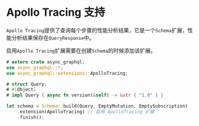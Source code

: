 # Apollo Tracing 支持

`Apollo Tracing`提供了查询每个步骤的性能分析结果，它是一个`Schema`扩展，性能分析结果保存在`QueryResponse`中。

启用`Apollo Tracing`扩展需要在创建`Schema`的时候添加该扩展。

```rust
# extern crate async_graphql;
use async_graphql::*;
use async_graphql::extensions::ApolloTracing;

# struct Query;
# #[Object]
# impl Query { async fn version(&self) -> &str { "1.0" } }

let schema = Schema::build(Query, EmptyMutation, EmptySubscription)
    .extension(ApolloTracing) // 启用 ApolloTracing 扩展
    .finish();

```
